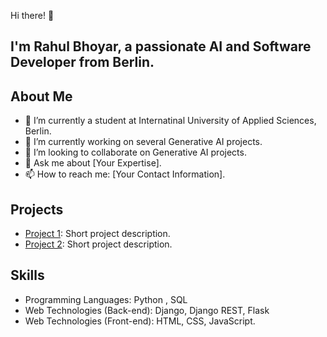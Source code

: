 Hi there! 👋

## I'm **Rahul Bhoyar**, a passionate **AI** and **Software Developer** from Berlin.

## About Me

- 🔭 I’m currently a student at Internatinal University of Applied Sciences, Berlin.
- 🌱 I’m currently working on several Generative AI projects.
- 👯 I’m looking to collaborate on Generative AI projects.
- 💬 Ask me about [Your Expertise].
- 📫 How to reach me: [Your Contact Information].


## Projects

- [Project 1](link-to-project1): Short project description.
- [Project 2](link-to-project2): Short project description.

## Skills

- Programming Languages: Python , SQL
- Web Technologies (Back-end): Django, Django REST, Flask
- Web Technologies (Front-end): HTML, CSS, JavaScript.


